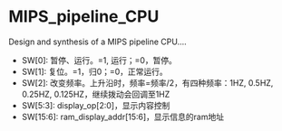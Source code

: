 # MIPS_pipeline_CPU
Design and synthesis of a MIPS pipeline CPU....

* SW[0]: 暂停、运行。=1, 运行；=0，暂停。     
* SW[1]: 复位。=1，归0；=0，正常运行。   
* SW[2]: 改变频率。上升沿时，频率=频率/2，有四种频率：1HZ, 0.5HZ, 0.25HZ, 0.125HZ，继续拨动会回调至1HZ    
* SW[5:3]: display_op[2:0]，显示内容控制    
* SW[15:6]: ram_display_addr[15:6]，显示信息的ram地址    

